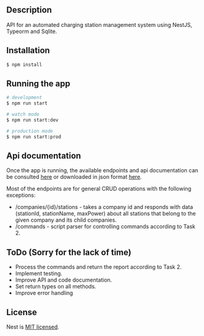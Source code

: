 ## Description

API for an automated charging station management system using NestJS, Typeorm and Sqlite.

## Installation

```bash
$ npm install
```

## Running the app

```bash
# development
$ npm run start

# watch mode
$ npm run start:dev

# production mode
$ npm run start:prod
```

## Api documentation

Once the app is running, the available endpoints and api documentation can be consulted [here](http://localhost:3000/api) or downloaded in json format [here](http://localhost:3000/api-json).

Most of the endpoints are for general CRUD operations with the following exceptions:

- /companies/{id}/stations - takes a company id and responds with data (stationId,
stationName, maxPower) about all stations that belong to the given company and its child companies.
- /commands - script parser for controlling commands according to Task 2.

## ToDo (Sorry for the lack of time)

- Process the commands and return the report according to Task 2.
- Implement testing.
- Improve API and code documentation.
- Set return types on all methods.
- Improve error handling


## License

Nest is [MIT licensed](LICENSE).
